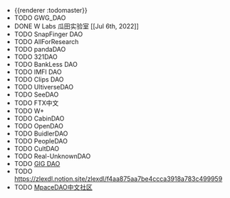 - {{renderer :todomaster}}
- TODO GWG_DAO
- DONE W Labs 瓜田实验室 [[Jul 6th, 2022]]
- TODO SnapFinger DAO
- TODO AllForResearch
- TODO pandaDAO
- TODO 321DAO
- TODO BankLess DAO
- TODO IMFI DAO
- TODO Clips DAO
- TODO UltiverseDAO
- TODO SeeDAO
- TODO FTX中文
- TODO W+
- TODO CabinDAO
- TODO OpenDAO
- TODO BuidlerDAO
- TODO PeopleDAO
- TODO CultDAO
- TODO Real-UnknownDAO
- TODO [GIG DAO](https://twitter.com/gig_dao)
- TODO https://zlexdl.notion.site/zlexdl/f4aa875aa7be4ccca3918a783c499959
- TODO [MpaceDAO中文社区](https://mirror.xyz/0xa1E0D9FD60e0664A50E0828353fc9ADB6A8eED74)